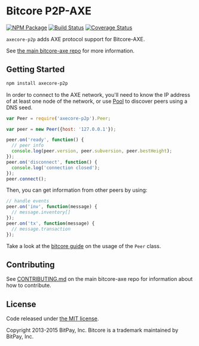 Bitcore P2P-AXE
=======

[![NPM Package](https://img.shields.io/npm/v/axecore-p2p.svg)](https://www.npmjs.org/package/axecore-p2p)
[![Build Status](https://travis-ci.com/charlesrocket/axecore-p2p.svg?branch=master)](https://travis-ci.com/AXErunners/axecore-p2p)
[![Coverage Status](https://img.shields.io/coveralls/AXErunners/axecore-p2p.svg)](https://coveralls.io/r/AXErunners/axecore-p2p?branch=master)

`axecore-p2p` adds AXE protocol support for Bitcore-AXE.

See [the main bitcore-axe repo](https://github.com/axerunners/bitcore-axe) for more information.

## Getting Started

```sh
npm install axecore-p2p
```
In order to connect to the AXE network, you'll need to know the IP address of at least one node of the network, or use [Pool](/docs/pool.md) to discover peers using a DNS seed.

```javascript
var Peer = require('axecore-p2p').Peer;

var peer = new Peer({host: '127.0.0.1'});

peer.on('ready', function() {
  // peer info
  console.log(peer.version, peer.subversion, peer.bestHeight);
});
peer.on('disconnect', function() {
  console.log('connection closed');
});
peer.connect();
```

Then, you can get information from other peers by using:

```javascript
// handle events
peer.on('inv', function(message) {
  // message.inventory[]
});
peer.on('tx', function(message) {
  // message.transaction
});
```

Take a look at the [bitcore guide](http://bitcore.io/guide/peer.html) on the usage of the `Peer` class.

## Contributing

See [CONTRIBUTING.md](https://github.com/axerunners/bitcore-axe/blob/master/CONTRIBUTING.md) on the main bitcore-axe repo for information about how to contribute.

## License

Code released under [the MIT license](https://github.com/bitpay/bitcore/blob/master/LICENSE).

Copyright 2013-2015 BitPay, Inc. Bitcore is a trademark maintained by BitPay, Inc.
